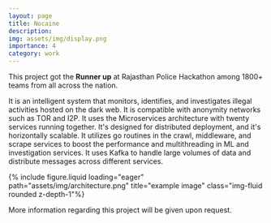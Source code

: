 ```yaml
---
layout: page
title: Nocaine
description:
img: assets/img/display.png
importance: 4
category: work
---
```


This project got the **Runner up** at Rajasthan Police Hackathon among 1800+ teams from all across the nation. 

It is an intelligent system that monitors, identifies, and investigates illegal activities hosted on the dark web. It is compatible with anonymity networks such as TOR and I2P. It uses the Microservices architecture with twenty services running together. It's designed for distributed deployment, and it's horizontally scalable. It utilizes go routines in the crawl, middleware, and scrape services to boost the performance and multithreading in ML and investigation services. It uses Kafka to handle large volumes of data and distribute messages across different services.

<div class="row">
    <div class="col-sm mt-3 mt-md-0">
        {% include figure.liquid loading="eager" path="assets/img/architecture.png" title="example image" class="img-fluid rounded z-depth-1"%}
    </div>
</div>


More information regarding this project will be given upon request.

